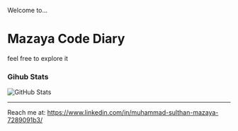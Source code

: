 Welcome to...

<!--
**jesslyn1999/jesslyn1999** is a ✨ _special_ ✨ repository because its `README.md` (this file) appears on your GitHub profile.

Here are some ideas to get you started:

- 🔭 I’m currently working on ...
- 🌱 I’m currently learning ...
- 👯 I’m looking to collaborate on ...
- 🤔 I’m looking for help with ...
- 💬 Ask me about ...
- 📫 How to reach me: ...
- 😄 Pronouns: ...
- ⚡ Fun fact: ...
-->

# Mazaya Code Diary 

feel free to explore it

### Gihub Stats
<p><img src="https://github-readme-stats.vercel.app/api?username=MSMazaya&amp;show_icons=true&amp;count_private=true&amp;theme=cobalt" alt="GitHub Stats"></p>

---

Reach me at: https://www.linkedin.com/in/muhammad-sulthan-mazaya-7289091b3/


